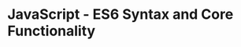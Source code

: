 [comment]: # (Brainstorming ideas for blog articles) 
[comment]: # (Images will not be rendered in Markdown this is just to give reference to the proposed image) 

# JavaScript - ES6 Syntax and Core Functionality
